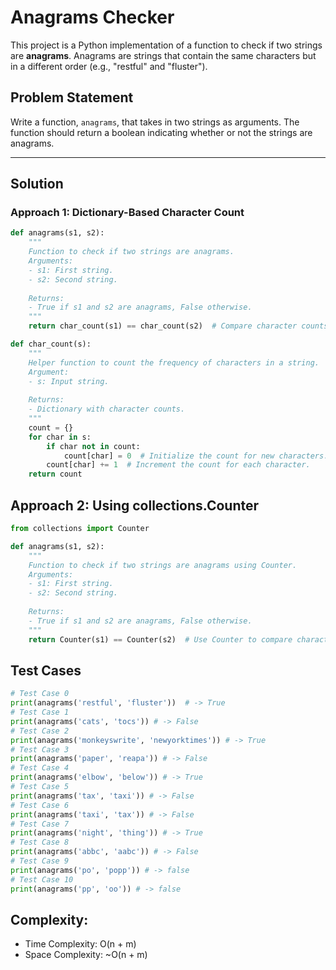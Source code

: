 # Anagrams Checker

This project is a Python implementation of a function to check if two strings are **anagrams**. Anagrams are strings that contain the same characters but in a different order (e.g., "restful" and "fluster").

## Problem Statement

Write a function, `anagrams`, that takes in two strings as arguments. The function should return a boolean indicating whether or not the strings are anagrams.

---

## Solution

### Approach 1: Dictionary-Based Character Count
```python
def anagrams(s1, s2):
    """
    Function to check if two strings are anagrams.
    Arguments:
    - s1: First string.
    - s2: Second string.
    
    Returns:
    - True if s1 and s2 are anagrams, False otherwise.
    """
    return char_count(s1) == char_count(s2)  # Compare character counts of both strings.

def char_count(s):
    """
    Helper function to count the frequency of characters in a string.
    Argument:
    - s: Input string.
    
    Returns:
    - Dictionary with character counts.
    """
    count = {}
    for char in s:
        if char not in count:
            count[char] = 0  # Initialize the count for new characters.
        count[char] += 1  # Increment the count for each character.
    return count
```

## Approach 2: Using collections.Counter
``` python
from collections import Counter

def anagrams(s1, s2):
    """
    Function to check if two strings are anagrams using Counter.
    Arguments:
    - s1: First string.
    - s2: Second string.
    
    Returns:
    - True if s1 and s2 are anagrams, False otherwise.
    """
    return Counter(s1) == Counter(s2)  # Use Counter to compare character counts.
```

## Test Cases
``` python
# Test Case 0
print(anagrams('restful', 'fluster'))  # -> True
# Test Case 1
print(anagrams('cats', 'tocs')) # -> False
# Test Case 2
print(anagrams('monkeyswrite', 'newyorktimes')) # -> True
# Test Case 3
print(anagrams('paper', 'reapa')) # -> False
# Test Case 4
print(anagrams('elbow', 'below')) # -> True
# Test Case 5
print(anagrams('tax', 'taxi')) # -> False
# Test Case 6
print(anagrams('taxi', 'tax')) # -> False
# Test Case 7
print(anagrams('night', 'thing')) # -> True
# Test Case 8
print(anagrams('abbc', 'aabc')) # -> False
# Test Case 9
print(anagrams('po', 'popp')) # -> false
# Test Case 10
print(anagrams('pp', 'oo')) # -> false
```

## Complexity:
* Time Complexity: O(n + m)
* Space Complexity: ~O(n + m)

